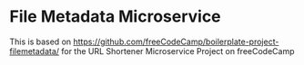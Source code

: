# File Metadata Microservice

This is based on https://github.com/freeCodeCamp/boilerplate-project-filemetadata/ for the URL Shortener Microservice Project on freeCodeCamp
